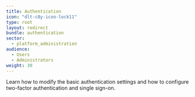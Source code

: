 ```yaml
---
title: Authentication
icon: "dlt-c8y-icon-lock11"
type: root
layout: redirect
bundle: authentication
sector:
  - platform_administration
audience:
  - Users
  - Administrators
weight: 30
---
```


Learn how to modify the basic authentication settings and how to configure two-factor authentication and single sign-on.

